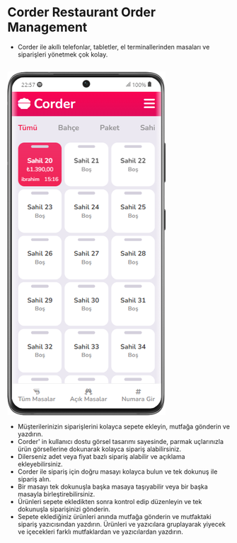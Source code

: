 # Corder Restaurant Order Management
- Corder ile akıllı telefonlar, tabletler, el terminallerinden masaları ve siparişleri yönetmek çok kolay.
<br />
    <img src="readme-files/images/mobile/Galaxy-S21-Ultra-fikrininyeri.online (1).png" >

- Müşterilerinizin siparişlerini kolayca sepete ekleyin, mutfağa gönderin ve yazdırın.
- Corder' in kullanıcı dostu görsel tasarımı sayesinde, parmak uçlarınızla ürün görsellerine dokunarak kolayca sipariş alabilirsiniz.
- Dilerseniz adet veya fiyat bazlı sipariş alabilir ve açıklama ekleyebilirsiniz.
- Corder ile sipariş için doğru masayı kolayca bulun ve tek dokunuş ile sipariş alın.
- Bir masayı tek dokunuşla başka masaya taşıyabilir veya bir başka masayla birleştirebilirsiniz.
- Ürünleri sepete ekledikten sonra kontrol edip düzenleyin ve tek dokunuşla siparişinizi gönderin.
- Sepete eklediğiniz ürünleri anında mutfağa gönderin ve mutfaktaki sipariş yazıcısından yazdırın. Ürünleri ve yazıcılara gruplayarak yiyecek ve içecekleri farklı mutfaklardan ve yazıcılardan yazdırın.